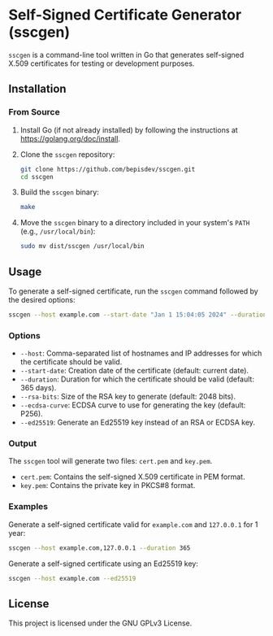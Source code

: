 # Self-Signed Certificate Generator (sscgen)

`sscgen` is a command-line tool written in Go that generates self-signed X.509 certificates for testing or development purposes.

## Installation

### From Source

1. Install Go (if not already installed) by following the instructions at https://golang.org/doc/install.

2. Clone the `sscgen` repository:

   ```sh
   git clone https://github.com/bepisdev/sscgen.git
   cd sscgen
   ```

3. Build the `sscgen` binary:

   ```sh
   make
   ```

4. Move the `sscgen` binary to a directory included in your system's `PATH` (e.g., `/usr/local/bin`):

   ```sh
   sudo mv dist/sscgen /usr/local/bin
   ```

## Usage

To generate a self-signed certificate, run the `sscgen` command followed by the desired options:

```sh
sscgen --host example.com --start-date "Jan 1 15:04:05 2024" --duration 365 --rsa-bits 4096 --ecdsa-curve P256 --ed25519
```

### Options

- `--host`: Comma-separated list of hostnames and IP addresses for which the certificate should be valid.
- `--start-date`: Creation date of the certificate (default: current date).
- `--duration`: Duration for which the certificate should be valid (default: 365 days).
- `--rsa-bits`: Size of the RSA key to generate (default: 2048 bits).
- `--ecdsa-curve`: ECDSA curve to use for generating the key (default: P256).
- `--ed25519`: Generate an Ed25519 key instead of an RSA or ECDSA key.

### Output

The `sscgen` tool will generate two files: `cert.pem` and `key.pem`.

- `cert.pem`: Contains the self-signed X.509 certificate in PEM format.
- `key.pem`: Contains the private key in PKCS#8 format.

### Examples

Generate a self-signed certificate valid for `example.com` and `127.0.0.1` for 1 year:

```sh
sscgen --host example.com,127.0.0.1 --duration 365
```

Generate a self-signed certificate using an Ed25519 key:

```sh
sscgen --host example.com --ed25519
```

## License

This project is licensed under the GNU GPLv3 License.
